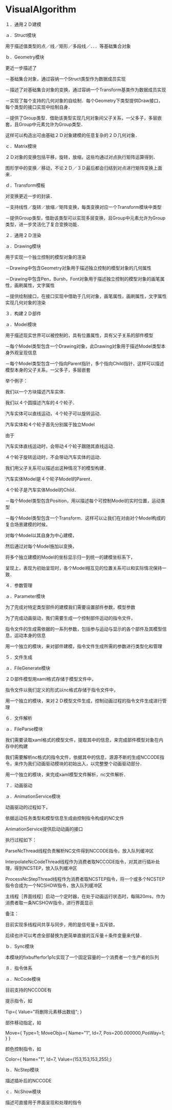 # VisualAlgorithm
１．通用２Ｄ建模

ａ．Struct模块

用于描述值类型的点／线／矩形／多段线／．．．等基础集合对象

ｂ．Geometry模块

更近一步描述了

－基础集合对象，通过容纳一个Struct类型作为数据成员实现

－描述了对基础集合对象的变换，通过容纳一个Transform基类作为数据成员实现

－实现了每个支持的几何对象的自绘制．每个Geometry下类型提供Draw接口，每个类型的接口实现中绘制自身．

－提供了Group类型．借助该类型实现几何对象间父子关系，一父多子，多层嵌套，且Group中元素允许为Group类型．

这样可以构造出可由基础２Ｄ对象建模的任意复杂的２Ｄ几何对象．

ｃ．Matrix模块

２Ｄ对象的变换包括平移，旋转，放缩，这些均通过对点执行矩阵运算得到．

图形学中的变换／移动，不论２Ｄ／３Ｄ最后都会归结到对点进行矩阵变换上面来．

ｄ．Transform模板

对变换更近一步的封装．

－支持线性／旋转／放缩／矩阵变换，每类变换对应一个Transform模块中类型

－提供Group类型，借助该类型可以实现多层变换，且Group中元素允许为Group类型，进一步灵活化了复合变换功能．

２．通用２Ｄ渲染

ａ．Drawing模块

用于实现一个独立控制的模型对象的渲染

－Drawing中包含Geometry对象用于描述独立控制的模型对象的几何属性

－Drawing中包含Pen，Bursh，Font对象用于描述独立控制的模型对象的画笔属性，画刷属性，文字属性

－提供绘制接口，在接口实现中借助于几何对象，画笔属性，画刷属性，文字属性实现几何对象的渲染

３．构建２Ｄ部件

ａ．Model模块

用于描述现实世界可以被控制的，具有位置属性，具有父子关系的部件模型

－每个Model类型包含一个Drawing对象，此Drawing对象用于描述Model类型本身外观呈现信息

－每个Model类型包含一个指向Parent指针，多个指向Child指针，这样可以描述模型本身的父子关系，一父多子，多层嵌套

举个例子：

我们以一个方块描述汽车实体．

我们以４个圆描述汽车的４个轮子．

汽车实体可以直线运动，４个轮子可以旋转运动．

汽车实体和４个轮子首先分别属于独立Model

由于

汽车实体直线运动时，会带动４个轮子跟随其直线运动．

４个轮子旋转运动时，不会带动汽车实体的运动．

我们用父子关系可以描述出这种情况下的模型构建．

汽车实体Model是４个轮子Model的Parent．

４个轮子是汽车实体Model的Child．

－每个Model类型包含Position，用以描述每个可控制Model的实时位置，运动类型

－每个Model类型包含一个Transform．这样可以让我们在对由对个Model构成的复合场景建模的时候，

对每个Model以其自身为中心建模，

然后通过对每个Model施加以变换，

将多个独立建模的Model的坐标显示归一到统一的建模坐标系下，

呈现上，表现为初始呈现时，各个Model相互见的位置关系可以和实际情况保持一致．

４．参数管理

ａ．Parameter模块

为了完成对特定类型部件的建模我们需要设置部件参数，模型参数

为了完成动画驱动，我们需要生成一个控制部件运动的指令文件，

指令文件的生成需依据的一系列参数，包括参与运动与显示的各个部件及其模型信息，运动本身的信息

用一个独立的模块，来对部件建模，指令文件生成所需的参数进行类型化和管理

５．文件生成

ａ．FileGenerate模块

２Ｄ部件模型用xaml格式存储于模型文件中，

指令文件以我们定义的形式以nc格式存储于指令文件中，

用一个独立的模块，来对２Ｄ模型文件生成，控制动画过程的指令文件生成进行管理

６．文件解析

ａ．FileParse模块

我们需要读取xaml格式的模型文件，提取其中的信息，来完成部件模型对象在内存中的构建

我们需要解析nc格式的指令文件，依据其中的信息，源源不断的生成NCCODE指令，来作为我们动画驱动模块的初始出入，以完整整个动画驱动部分．

用一个独立的模块，来完成xaml模型文件解析，nc文件解析．

７．动画驱动

ａ．AnimationService模块

动画驱动的过程如下，

依据运动任务类型和模型信息生成由控制指令构成的NC文件

AnimationService提供启动动画的接口

执行过程如下：

ParseNcThread线程负责解析NC文件得到NCCODE指令，放入队列缓冲区

InterpolateNcCodeThread线程作为消费者取NCCODE指令，对其进行插补处理，得到NCSTEP，放入队列缓冲区

ProcessNcStepThread线程作为消费者取NCSTEP指令，将一个或多个NCSTEP指令合成为一个NCSHOW指令，放入队列缓冲区

主线程［界面线程］启动一个定时器，在处于动画运行状态时，每隔20ms，作为消费者取一条NCSHOW指令，进行界面显示

备注：

目前实现多线程间共享与同步，用的是信号量＋互斥锁，

后续也许可以考虑全部替换为更简单直接的互斥量＋条件变量来代替．

ｂ．Sync模块

本模块的fixbufferfor1p1c实现了一个固定容量的一个消费者一个生产者的队列

８．指令体系

ａ．NcCode模块

目前支持的NCCODE有

提示指令，如

Tip={ Value="将删除元素移出数组"; }

部件移动指定，如

Move={ Type=1; MoveObjs={ Name="1", Id=7, Pos=200.000000,PosWay=1; } }

颜色控制指令，如

Color={ Name="1", Id=7, Value=(153,153,153,255);}

ｂ．NcStep模块

描述插补后的NCCODE

ｃ．NcShow模块

描述可直接用于界面呈现和处理的指令



